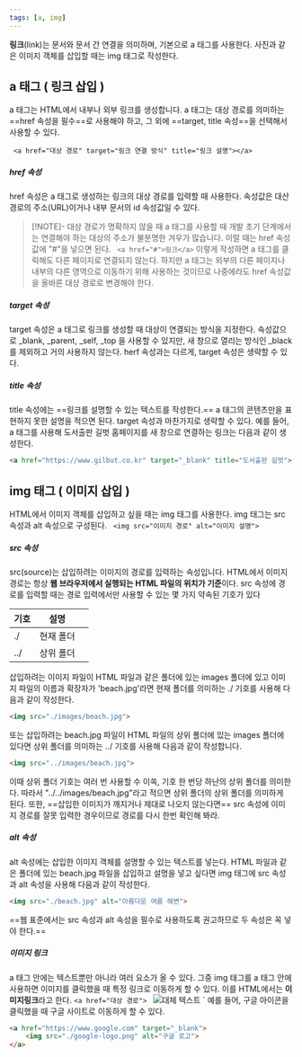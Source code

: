 ```yaml
---
tags: [a, img]
---
```

**링크**(link)는 문서와 문서 간 연결을 의미하며, 기본으로 a 태그를 사용한다. 사진과 같은 이미지 객체를 삽입할 때는 img 태그로 작성한다.



## a 태그 ( 링크 삽입 )
a 태그는 HTML에서 내부나 외부 링크를 생성합니다. a 태그는 대상 경로를 의미하는 ==href 속성을 필수==로 사용해야 하고, 그 외에 ==target, title 속성==을 선택해서 사용할 수 있다.

` <a href="대상 경로" target="링크 연결 방식" title="링크 설명"></a>`

##### href 속성
href 속성은 a 태그로 생성하는 링크의 대상 경로를 입력할 때 사용한다. 속성값은 대산 경로의 주소(URL)이거나 내부 문서의 id 속성값일 수 있다.
> [!NOTE]- 대상 경로가 명확하지 않을 때
> a 태그를 사용할 때 개발 초기 단계에서는 연결해야 하는 대상의 주소가 불분명한 겨우가 많습니다. 이럴 때는 href 속성값에 "#"을 넣으면 된다.
` <a href="#">링크</a>`
이렇게 작성하면 a 태그를 클릭해도 다른 페이지로 연결되지 않는다. 하지만 a 태그는 외부의 다른 페이지나 내부의 다른 영역으로 이동하기 위해 사용하는 것이므로 나중에라도 href 속성값을 올바른 대상 경로로 변경해야 한다.

##### target 속성
target 속성은 a 태그로 링크를 생성할 때 대상이 연결되는 방식을 지정한다. 속성값으로 \_blank, \_parent, \_self, \_top 을 사용할 수 있지만, 새 창으로 열리는 방식인 \_black를 제외하고 거의 사용하지 않는다. herf 속성과는 다르게, target 속성은 생략할 수 있다.

##### title 속성
title 속성에는 ==링크를 설명할 수 있는 텍스트를 작성한다.== a 태그의 콘텐츠만을 표현하지 못한 설명을 적으면 된다. target 속성과 마찬가지로 생략할 수 있다. 예를 들어, a 태그를 사용해 도서출판 길벗 홈페이지를 새 창으로 연결하는 링크는 다음과 같이 생성한다.
```HTML
<a href="https://www.gilbut.co.kr" target="_blank" title="도서출판 길벗">길벗 홈페이지</a>`
```


## img 태그 ( 이미지 삽입 )
HTML에서 이미지 객체를 삽입하고 싶을 때는 img 태그를 사용한다. img 태그는 src 속성과 alt 속성으로 구성된다.
` <img src="이미지 경로" alt="이미지 설명">`

##### src 속성
src(source)는 삽입하려는 이미지의 경로를 입력하는 속성입니다. HTML에서 이미지 경로는 항상 **웹 브라우저에서 실행되는 HTML 파일의 위치가 기준**이다. src 속성에 경로를 입력할 때는 경로 입력에서만 사용할 수 있는 몇 가지 약속된 기호가 있다

| 기호  | 설명    |     |
| --- | ----- | --- |
| ./  | 현재 폴더 |     |
| ../ | 상위 폴더 |     |
삽입하려는 이미지 파일이 HTML 파일과 같은 폴더에 있는 images 폴더에 있고 이미지 파일의 이름과 확장자가 'beach.jpg'라면 현재 폴더를 의미하는 ./ 기호를 사용해 다음과 같이 작성한다.
```HTML
<img src="./images/beach.jpg">
```
또는 삽입하려는 beach.jpg 파일이 HTML 파일의 상위 폴더에 있는 images 폴더에 있다면 상위 폴더를 의미하는 ../ 기호를 사용해 다음과 같이 작성합니다.
```HTML
<img src="../images/beach.jpg">
```
이때 상위 폴더 기호는 여러 번 사용할 수 이쏙, 기호 한 번당 하난의 상위 폴더를 의미한다. 따라서 "../../images/beach.jpg"라고 적으면 상위 폴더의 상위 폴더를 의미하게 된다. 또한, ==삽입한 이미지가 깨지거나 제대로 나오지 않는다면== src 속성에 이미지 경로를 잘못 입력한 경우이므로 경로를 다시 한번 확인해 봐라.

##### alt 속성
alt 속성에는 삽입한 이미지 객체를 설명할 수 있는 텍스트를 넣는다. HTML 파일과 같은 폴더에 있는 beach.jpg 파일을 삽입하고 설명을 넣고 싶다면 img 태그에 src 속성과 alt 속성을 사용해 다음과 같이 작성한다.
```HTML
<img src="./beach.jpg" alt="아름다운 여름 해변">
```

==웹 표준에서는 src 속성과 alt 속성을 필수로 사용하도록 권고하므로 두 속성은 꼭 넣야 한다.==

##### 이미지 링크
a 태그 안에는 텍스트뿐만 아니라 여러 요소가 올 수 있다. 그중 img 태그를 a 태그 안에 사용하면 이미지를 클릭했을 때 특정 링크로 이동하게 할 수 있다. 이를 HTML에서는 **이미지링크**라고 한다.
`<a href="대상 경로">
`	<img src="이미지 경로" alt="대체 텍스트">
`</a>
예를 들어, 구글 아이콘을 클릭했을 때 구글 사이트로 이동하게 할 수 있다.
```HTML
<a href="https://www.google.com" target="_blank">
	<img src="./google-logo.png" alt="구글 로고">
</a>
```
